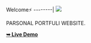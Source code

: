 Welcome⚡
--------|
![](https://media.tenor.com/iVCiM9W7cvYAAAAd/welcome.gif)

PARSONAL PORTFULI WEBSITE.

<a href="http://utpalmallickongkon.me"><strong>➥ Live Demo</strong></a>
